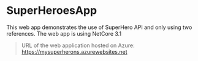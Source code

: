 # SuperHeroesApp
This web app demonstrates the use of SuperHero API and only using two references. The web app is using NetCore 3.1
> URL of the web application hosted on Azure: https://mysuperherons.azurewebsites.net

